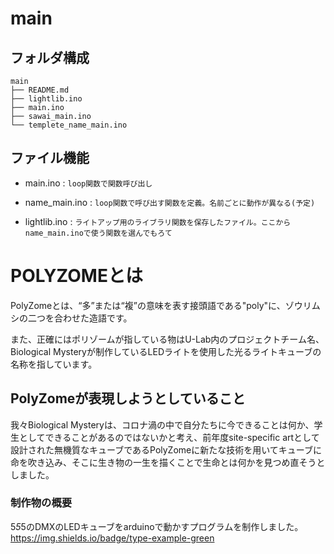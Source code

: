 # main

## フォルダ構成
```
main
├── README.md
├── lightlib.ino
├── main.ino
├── sawai_main.ino
└── templete_name_main.ino
```

## ファイル機能


- main.ino : ```loop関数で関数呼び出し```

- name_main.ino :
```loop関数で呼び出す関数を定義。名前ごとに動作が異なる(予定)```

- lightlib.ino : ```ライトアップ用のライブラリ関数を保存したファイル。ここからname_main.inoで使う関数を選んでもろて```

# POLYZOMEとは
PolyZomeとは、“多”または“複”の意味を表す接頭語である"poly"に、ゾウリムシの二つを合わせた造語です。

また、正確にはポリゾームが指している物はU-Lab内のプロジェクトチーム名、Biological Mysteryが制作しているLEDライトを使用した光るライトキューブの名称を指しています。

## PolyZomeが表現しようとしていること
我々Biological Mysteryは、コロナ渦の中で自分たちに今できることは何か、学生としてできることがあるのではないかと考え、前年度site-specific artとして設計された無機質なキューブであるPolyZomeに新たな技術を用いてキューブに命を吹き込み、そこに生き物の一生を描くことで生命とは何かを見つめ直そうとしました。


### 制作物の概要
5*5*5のDMXのLEDキューブをarduinoで動かすプログラムを制作しました。
https://img.shields.io/badge/type-example-green